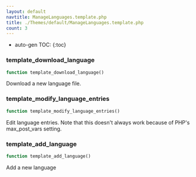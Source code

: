 ```yaml
---
layout: default
navtitle: ManageLanguages.template.php
title: ./Themes/default/ManageLanguages.template.php
count: 3
---
```

* auto-gen TOC:
{:toc}
### template_download_language

```php
function template_download_language()
```
Download a new language file.



### template_modify_language_entries

```php
function template_modify_language_entries()
```
Edit language entries. Note that this doesn't always work because of PHP's max_post_vars setting.



### template_add_language

```php
function template_add_language()
```
Add a new language



